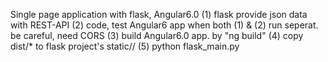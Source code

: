 Single page application with flask, Angular6.0
(1) flask provide json data with REST-API
(2) code, test Angular6 app when both (1) & (2) run seperat. be careful, need CORS
(3) build Angular6.0 app. by "ng build"
(4) copy dist/* to flask project's static/<name>/
(5) python flask_main.py

    
